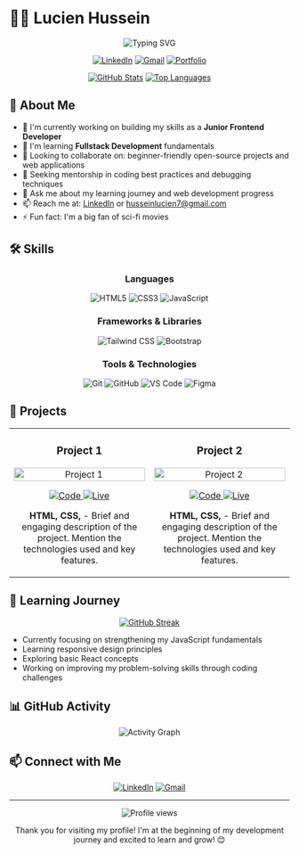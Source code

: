 # 👨‍💻 Lucien Hussein

<div align="center">
  <img src="https://readme-typing-svg.herokuapp.com?font=Fira+Code&pause=1000&color=6A5ACD&center=true&vCenter=true&width=435&lines=Junior+Frontend+Developer;Fullstack+Developer;Enthusiastic+Problem+Solver" alt="Typing SVG" />
</div>

<div align="center">
  
  [![LinkedIn](https://img.shields.io/badge/LinkedIn-0077B5?style=for-the-badge&logo=linkedin&logoColor=white)](https://www.linkedin.com/in/lucien-hussein-4878052b6/)
  [![Gmail](https://img.shields.io/badge/Gmail-D14836?style=for-the-badge&logo=gmail&logoColor=white)](mailto:husseinlucien7@gmail.com)
  [![Portfolio](https://img.shields.io/badge/Portfolio-000000?style=for-the-badge&logo=vercel&logoColor=white)](https://readme-rlk2lmq4q-luhu18s-projects.vercel.app/)
  
</div>

<div align="center">
  
  [![GitHub Stats](https://github-readme-stats.vercel.app/api?username=luhu18&show_icons=true&theme=tokyonight)](https://github.com/anuraghazra/github-readme-stats)
  [![Top Languages](https://github-readme-stats.vercel.app/api/top-langs/?username=luhu18&layout=compact&theme=tokyonight)](https://github.com/anuraghazra/github-readme-stats)
  
</div>

## 🚀 About Me

- 🔭 I'm currently working on building my skills as a **Junior Frontend Developer**
- 🌱 I'm learning **Fullstack Development** fundamentals
- 👯 Looking to collaborate on: beginner-friendly open-source projects and web applications
- 🤔 Seeking mentorship in coding best practices and debugging techniques
- 💬 Ask me about my learning journey and web development progress
- 📫 Reach me at: [LinkedIn](https://www.linkedin.com/in/lucien-hussein-4878052b6/) or [husseinlucien7@gmail.com](mailto:husseinlucien7@gmail.com)
- ⚡ Fun fact: I'm a big fan of sci-fi movies

## 🛠️ Skills

<div align="center">
  
  ### Languages
  ![HTML5](https://img.shields.io/badge/HTML5-E34F26?style=for-the-badge&logo=html5&logoColor=white)
  ![CSS3](https://img.shields.io/badge/CSS3-1572B6?style=for-the-badge&logo=css3&logoColor=white)
  ![JavaScript](https://img.shields.io/badge/JavaScript-F7DF1E?style=for-the-badge&logo=javascript&logoColor=black)
  
  ### Frameworks & Libraries
  ![Tailwind CSS](https://img.shields.io/badge/Tailwind_CSS-38B2AC?style=for-the-badge&logo=tailwind-css&logoColor=white)
  ![Bootstrap](https://img.shields.io/badge/Bootstrap-563D7C?style=for-the-badge&logo=bootstrap&logoColor=white)
  
  ### Tools & Technologies
  ![Git](https://img.shields.io/badge/Git-F05032?style=for-the-badge&logo=git&logoColor=white)
  ![GitHub](https://img.shields.io/badge/GitHub-100000?style=for-the-badge&logo=github&logoColor=white)
  ![VS Code](https://img.shields.io/badge/VS_Code-0078D4?style=for-the-badge&logo=visual%20studio%20code&logoColor=white)
  ![Figma](https://img.shields.io/badge/Figma-F24E1E?style=for-the-badge&logo=figma&logoColor=white)
  
</div>

## 📂 Projects

<table>
  <tr>
    <td width="50%">
      <h3 align="center">Project 1</h3>
      <div align="center">
        <a href="https://grid-landing-page-orcin.vercel.app/">
          <img src="https://dummyimage.com/600x400/000/fff&text=Project+1" alt="Project 1" width="100%"/>
        </a>
        <p>
          <a href="" target="_blank">
            <img src="https://img.shields.io/badge/Code-black?style=for-the-badge&logo=github" alt="Code"/>
          </a>
          <a href="https://huddle-landing-page-ivory-beta.vercel.app/" target="_blank">
            <img src="https://img.shields.io/badge/Live-blueviolet?style=for-the-badge&logo=vercel" alt="Live"/>
          </a>
        </p>
        <p><strong>HTML, CSS,</strong> - Brief and engaging description of the project. Mention the technologies used and key features.</p>
      </div>
    </td>
    <td width="50%">
      <h3 align="center">Project 2</h3>
      <div align="center">
        <a href="PROJECT_URL" target="_blank">
          <img src="https://dummyimage.com/600x400/000/fff&text=Project+2" alt="Project 2" width="100%"/>
        </a>
        <p>
          <a href="PROJECT_U" target="_blank">
            <img src="https://img.shields.io/badge/Code-black?style=for-the-badge&logo=github" alt="Code"/>
          </a>
          <a href="https://fylo-landing-page-jet.vercel.app/" target="_blank">
            <img src="https://img.shields.io/badge/Live-blueviolet?style=for-the-badge&logo=vercel" alt="Live"/>
          </a>
        </p>
        <p><strong>HTML, CSS, </strong> - Brief and engaging description of the project. Mention the technologies used and key features.</p>
      </div>
    </td>
  </tr>
</table>

## 🌱 Learning Journey

<div align="center">
  
  [![GitHub Streak](https://github-readme-streak-stats.herokuapp.com/?user=luhu18&theme=tokyonight)](https://git.io/streak-stats)
  
</div>

- Currently focusing on strengthening my JavaScript fundamentals
- Learning responsive design principles
- Exploring basic React concepts
- Working on improving my problem-solving skills through coding challenges

## 📊 GitHub Activity

<div align="center">
  
  ![Activity Graph](https://github-readme-activity-graph.vercel.app/graph?username=luhu18&theme=github)
  
</div>

## 📫 Connect with Me

<div align="center">
  
  [![LinkedIn](https://img.shields.io/badge/LinkedIn-0077B5?style=for-the-badge&logo=linkedin&logoColor=white)](https://www.linkedin.com/in/lucien-hussein-4878052b6/)
  [![Gmail](https://img.shields.io/badge/Gmail-D14836?style=for-the-badge&logo=gmail&logoColor=white)](mailto:husseinlucien7@gmail.com)
  
</div>

---

<div align="center">
  <img src="https://komarev.com/ghpvc/?username=luhu18&color=blueviolet&style=flat-square" alt="Profile views"/>
  <p>Thank you for visiting my profile! I'm at the beginning of my development journey and excited to learn and grow! 😊</p>
</div>
